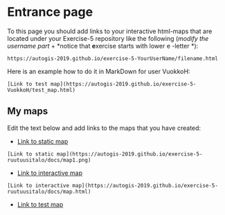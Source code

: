 # Entrance page

To this page you should add links to your interactive html-maps that are located under your Exercise-5 repository like the following (*modify the username part* + *notice that **e**xercise starts with lower e -letter *):

 `https://autogis-2019.github.io/exercise-5-YourUserName/filename.html`

Here is an example how to do it in MarkDown for user VuokkoH:

```
[Link to test map](https://autogis-2019.github.io/exercise-5-VuokkoH/test_map.html)
```

## My maps


Edit the text below and add links to the maps that you have created:

 - [Link to static map](https://autogis-2018.github.io/exercise-5-ruutuusitalo/blob/master/docs/map1.png)

```
[Link to static map](https://autogis-2019.github.io/exercise-5-ruutuusitalo/docs/map1.png)
```

 - [Link to interactive map](https://autogis-2018.github.io/exercise-5-ruutuusitalo/map.html)

```
[Link to interactive map](https://autogis-2019.github.io/exercise-5-ruutuusitalo/docs/map.html)
```
 - [Link to test map](https://autogis-2018.github.io/exercise-5-VuokkoH/test_map.html)

